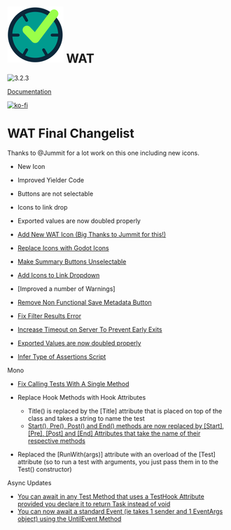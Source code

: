 # ![Icon](./icon.svg) WAT 
![3.2.3](https://github.com/CodeDarigan/WAT-GDScript/workflows/%20%20Godot%203.2.3%20%20/badge.svg)


[Documentation](https://wat.readthedocs.io/en/latest/index.html)

[![ko-fi](https://www.ko-fi.com/img/githubbutton_sm.svg)](https://ko-fi.com/Q5Q51D9K5)

# WAT Final Changelist

Thanks to @Jummit for a lot work on this one including new icons.

- New Icon

- Improved Yielder Code
- Buttons are not selectable
- Icons to link drop
- Exported values are now doubled properly


- [Add New WAT Icon (Big Thanks to Jummit for this!)](https://github.com/AlexDarigan/WAT/pull/226)
- [Replace Icons with Godot Icons](https://github.com/AlexDarigan/WAT/pull/220)
- [Make Summary Buttons Unselectable](https://github.com/AlexDarigan/WAT/pull/221)
- [Add Icons to Link Dropdown](https://github.com/AlexDarigan/WAT/pull/223)
- [Improved a number of Warnings]
- [Remove Non Functional Save Metadata Button](https://github.com/AlexDarigan/WAT/commit/68ac560307e6cb70862324d313be83b11eb3d5f0)
- [Fix Filter Results Error](https://github.com/AlexDarigan/WAT/commit/79a55c00282c1265001c13f9392b94ba9679e2a0)
- [Increase Timeout on Server To Prevent Early Exits](https://github.com/AlexDarigan/WAT/commit/fd5ae8d9fd9d57b2006e142ec39fa95b8ba1325b)
- [Exported Values are now doubled properly](https://github.com/AlexDarigan/WAT/commit/1c6cde758d1f3a1af12cbc624fa11a831db7d8d9)
- [Infer Type of Assertions Script](https://github.com/AlexDarigan/WAT/commit/6c4ab63da4eed03c33e3210629903bbb8d861878)

Mono

- [Fix Calling Tests With A Single Method](https://github.com/AlexDarigan/WAT/commit/6d896a3fb989516f00ff29967dfd97f3f3d29342)

- Replace Hook Methods with Hook Attributes
    - Title() is replaced by the [Title] attribute that is placed on top of the class and takes a string to name the test
    - [Start(), Pre(), Post() and End() methods are now replaced by [Start], [Pre], [Post] and [End] Attributes that take the name of their respective methods](https://github.com/AlexDarigan/WAT/blob/main/tests/mono/AttributeYieldTest.cs)
- Replaced the [RunWith(args)] attribute with an overload of the [Test] attribute (so to run a test with arguments, you just pass them in to the Test() constructor)

Async Updates
- [You can await in any Test Method that uses a TestHook Attribute provided you declare it to return Task instead of void](https://github.com/AlexDarigan/WAT/blob/main/tests/mono/AttributeYieldTest.cs)
- [You can now await a standard Event (ie takes 1 sender and 1 EventArgs object) using the UntilEvent Method](https://github.com/AlexDarigan/WAT/blob/main/tests/mono/UntilEvent.cs)


